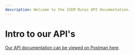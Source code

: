```yaml
---
description: Welcome to the SIEM Rules API documentation.
---
```


# Intro to our API's

[Our API documentation can be viewed on Postman here](https://documenter.getpostman.com/view/16438573/TzsbKT1Z).
